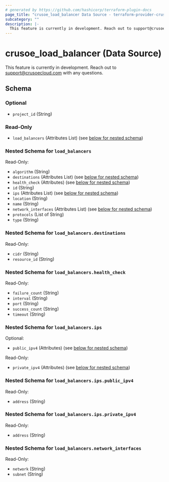 ```yaml
---
# generated by https://github.com/hashicorp/terraform-plugin-docs
page_title: "crusoe_load_balancer Data Source - terraform-provider-crusoe"
subcategory: ""
description: |-
  This feature is currently in development. Reach out to support@crusoecloud.com with any questions.
---
```


# crusoe_load_balancer (Data Source)

This feature is currently in development. Reach out to support@crusoecloud.com with any questions.



<!-- schema generated by tfplugindocs -->
## Schema

### Optional

- `project_id` (String)

### Read-Only

- `load_balancers` (Attributes List) (see [below for nested schema](#nestedatt--load_balancers))

<a id="nestedatt--load_balancers"></a>
### Nested Schema for `load_balancers`

Read-Only:

- `algorithm` (String)
- `destinations` (Attributes List) (see [below for nested schema](#nestedatt--load_balancers--destinations))
- `health_check` (Attributes) (see [below for nested schema](#nestedatt--load_balancers--health_check))
- `id` (String)
- `ips` (Attributes List) (see [below for nested schema](#nestedatt--load_balancers--ips))
- `location` (String)
- `name` (String)
- `network_interfaces` (Attributes List) (see [below for nested schema](#nestedatt--load_balancers--network_interfaces))
- `protocols` (List of String)
- `type` (String)

<a id="nestedatt--load_balancers--destinations"></a>
### Nested Schema for `load_balancers.destinations`

Read-Only:

- `cidr` (String)
- `resource_id` (String)


<a id="nestedatt--load_balancers--health_check"></a>
### Nested Schema for `load_balancers.health_check`

Read-Only:

- `failure_count` (String)
- `interval` (String)
- `port` (String)
- `success_count` (String)
- `timeout` (String)


<a id="nestedatt--load_balancers--ips"></a>
### Nested Schema for `load_balancers.ips`

Optional:

- `public_ipv4` (Attributes) (see [below for nested schema](#nestedatt--load_balancers--ips--public_ipv4))

Read-Only:

- `private_ipv4` (Attributes) (see [below for nested schema](#nestedatt--load_balancers--ips--private_ipv4))

<a id="nestedatt--load_balancers--ips--public_ipv4"></a>
### Nested Schema for `load_balancers.ips.public_ipv4`

Read-Only:

- `address` (String)


<a id="nestedatt--load_balancers--ips--private_ipv4"></a>
### Nested Schema for `load_balancers.ips.private_ipv4`

Read-Only:

- `address` (String)



<a id="nestedatt--load_balancers--network_interfaces"></a>
### Nested Schema for `load_balancers.network_interfaces`

Read-Only:

- `network` (String)
- `subnet` (String)
